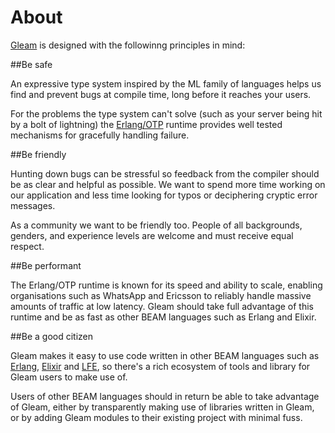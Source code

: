 # About

[Gleam](https://gleam.run/) is designed with the followinng principles in mind:

##Be safe

An expressive type system inspired by the ML family of languages helps us find and prevent bugs at compile time, long before it reaches your users.

For the problems the type system can't solve (such as your server being hit by a bolt of lightning) the [Erlang/OTP](https://learnyousomeerlang.com/what-is-otp) runtime provides well tested mechanisms for gracefully handling failure.

##Be friendly

Hunting down bugs can be stressful so feedback from the compiler should be as clear and helpful as possible. We want to spend more time working on our application and less time looking for typos or deciphering cryptic error messages.

As a community we want to be friendly too. People of all backgrounds, genders, and experience levels are welcome and must receive equal respect.

##Be performant

The Erlang/OTP runtime is known for its speed and ability to scale, enabling organisations such as WhatsApp and Ericsson to reliably handle massive amounts of traffic at low latency. Gleam should take full advantage of this runtime and be as fast as other BEAM languages such as Erlang and Elixir.

##Be a good citizen

Gleam makes it easy to use code written in other BEAM languages such as [Erlang](http://www.erlang.org/), [Elixir](https://elixir-lang.org/) and [LFE](http://lfe.io/), so there's a rich ecosystem of tools and library for Gleam users to make use of.

Users of other BEAM languages should in return be able to take advantage of Gleam, either by transparently making use of libraries written in Gleam, or by adding Gleam modules to their existing project with minimal fuss.

